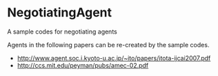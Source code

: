 # NegotiatingAgent
A sample codes for negotiating agents

Agents in the following papers can be re-created by the sample codes.
- http://www.agent.soc.i.kyoto-u.ac.jp/~ito/papers/itota-ijcai2007.pdf
- http://ccs.mit.edu/peyman/pubs/amec-02.pdf

